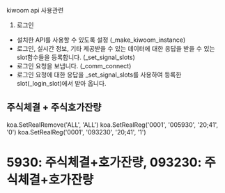 kiwoom api 사용관련

1. 로그인
- 설치한 API를 사용할 수 있도록 설정 (_make_kiwoom_instance)
- 로그인, 실시간 정보, 기타 제공받을 수 있는 데이터에 대한 응답을 받을 수 있는 slot함수들을 등록합니다. (_set_signal_slots)
- 로그인 요청을 보냅니다. (_comm_connect)
- 로그인 요청에 대한 응답을 _set_signal_slots를 사용하여 등록한 slot(_login_slot)에서 받아 옵니다. 


## 주식체결 + 주식호가잔량
koa.SetRealRemove('ALL', 'ALL')
koa.SetRealReg('0001', '005930', '20;41', '0')
koa.SetRealReg('0001', '093230', '20;41', '1')
# 5930: 주식체결+호가잔량, 093230: 주식체결+호가잔량